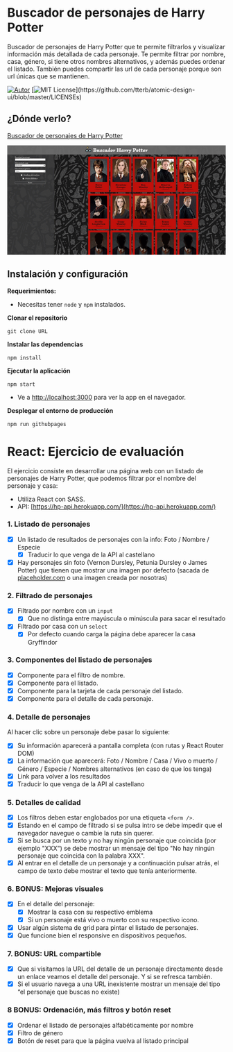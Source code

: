 # Buscador de personajes de Harry Potter

Buscador de personajes de Harry Potter que te permite filtrarlos y visualizar información más detallada de cada personaje. Te permite filtrar por nombre, casa, género, si tiene otros nombres alternativos, y además puedes ordenar el listado. También puedes compartir las url de cada personaje porque son url únicas que se mantienen.

[![Autor](https://img.shields.io/badge/autor-Paula%20Perera-red)](https://github.com/PaulaEPR)
[![MIT License](https://img.shields.io/apm/l/atomic-design-ui.svg?)](https://github.com/tterb/atomic-design-ui/blob/master/LICENSEs)

## ¿Dónde verlo?

[Buscador de personajes de Harry Potter](https://paulaepr.github.io/buscador-personajes-harry-potter/)

![Mockup Desktop Version](./src/images/readme/preview.gif)

## Instalación y configuración

**Requerimientos:**

- Necesitas tener `node` y `npm` instalados.

**Clonar el repositorio**

```
git clone URL
```

**Instalar las dependencias**

```
npm install
```

**Ejecutar la aplicación**

```
npm start
```

- Ve a [http://localhost:3000](http://localhost:3000) para ver la app en el navegador.

**Desplegar el entorno de producción**

```
npm run githubpages
```

# React: Ejercicio de evaluación

El ejercicio consiste en desarrollar una página web con un listado de personajes de Harry Potter, que podemos filtrar por el nombre del personaje y casa:

- Utiliza React con SASS.
- API: [https://hp-api.herokuapp.com/](https://hp-api.herokuapp.com/)

### 1. Listado de personajes

- [x]  Un listado de resultados de personajes con la info: Foto / Nombre / Especie
    - [x]  Traducir lo que venga de la API al castellano
- [x]  Hay personajes sin foto (Vernon Dursley, Petunia Dursley o James Potter) que tienen que mostrar una imagen por defecto (sacada de [placeholder.com](http://placeholder.com/) o una imagen creada por nosotras)

### 2. Filtrado de personajes

- [x]  Filtrado por nombre con un `input`
    - [x]  Que no distinga entre mayúscula o minúscula para sacar el resultado
- [x]  Filtrado por casa con un `select`
    - [x]  Por defecto cuando carga la página debe aparecer la casa Gryffindor

### 3. Componentes del listado de personajes

- [x]  Componente para el filtro de nombre.
- [x]  Componente para el listado.
- [x]  Componente para la tarjeta de cada personaje del listado.
- [x]  Componente para el detalle de cada personaje.

### 4. Detalle de personajes

Al hacer clic sobre un personaje debe pasar lo siguiente:

- [x]  Su información aparecerá a pantalla completa (con rutas y React Router DOM)
- [x]  La información que aparecerá: Foto / Nombre / Casa / Vivo o muerto / Género / Especie /  Nombres alternativos (en caso de que los tenga)
- [x]  Link para volver a los resultados
- [x]  Traducir lo que venga de la API al castellano

### 5. Detalles de calidad

- [x]  Los filtros deben estar englobados por una etiqueta `<form />`.
- [x]  Estando en el campo de filtrado si se pulsa intro se debe impedir que el navegador navegue o cambie la ruta sin querer.
- [x]  Si se busca por un texto y no hay ningún personaje que coincida (por ejemplo "XXX") se debe mostrar un mensaje del tipo "No hay ningún personaje que coincida con la palabra XXX".
- [x]  Al entrar en el detalle de un personaje y a continuación pulsar atrás, el campo de texto debe mostrar el texto que tenía anteriormente.

### 6. BONUS: Mejoras visuales

- [x]  En el detalle del personaje:
    - [x]  Mostrar la casa con su respectivo emblema
    - [x]  Si un personaje está vivo o muerto con su respectivo icono.
- [x]  Usar algún sistema de grid para pintar el listado de personajes.
- [x]  Que funcione bien el responsive en dispositivos pequeños.

### 7. BONUS: URL compartible

- [x]  Que si visitamos la URL del detalle de un personaje directamente desde un enlace veamos el detalle del personaje. Y si se refresca también.
- [x]  Si el usuario navega a una URL inexistente mostrar un mensaje del tipo “el personaje que buscas no existe)

### 8 BONUS: Ordenación, más filtros y botón reset

- [x]  Ordenar el listado de personajes alfabéticamente por nombre
- [x]  Filtro de género
- [x]  Botón de reset para que la página vuelva al listado principal